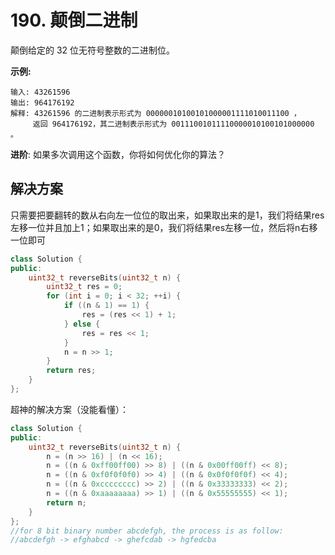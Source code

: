 # 190. 颠倒二进制

颠倒给定的 32 位无符号整数的二进制位。

**示例:**

```
输入: 43261596
输出: 964176192
解释: 43261596 的二进制表示形式为 00000010100101000001111010011100 ，
     返回 964176192，其二进制表示形式为 00111001011110000010100101000000 。
```

**进阶**:
如果多次调用这个函数，你将如何优化你的算法？

## 解决方案

只需要把要翻转的数从右向左一位位的取出来，如果取出来的是1，我们将结果res左移一位并且加上1；如果取出来的是0，我们将结果res左移一位，然后将n右移一位即可

```c++
class Solution {
public:
    uint32_t reverseBits(uint32_t n) {
        uint32_t res = 0;
        for (int i = 0; i < 32; ++i) {
            if ((n & 1) == 1) {
                res = (res << 1) + 1;
            } else {
                res = res << 1;
            }
            n = n >> 1;
        }
        return res;
    }
};
```

超神的解决方案（没能看懂）：

```c++
class Solution {
public:
    uint32_t reverseBits(uint32_t n) {
        n = (n >> 16) | (n << 16);
        n = ((n & 0xff00ff00) >> 8) | ((n & 0x00ff00ff) << 8);
        n = ((n & 0xf0f0f0f0) >> 4) | ((n & 0x0f0f0f0f) << 4);
        n = ((n & 0xcccccccc) >> 2) | ((n & 0x33333333) << 2);
        n = ((n & 0xaaaaaaaa) >> 1) | ((n & 0x55555555) << 1);
        return n;
    }
};
//for 8 bit binary number abcdefgh, the process is as follow:
//abcdefgh -> efghabcd -> ghefcdab -> hgfedcba
```

